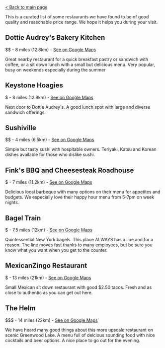 <a href="/" class="backButton">< Back to main page</a>

This is a curated list of some restaurants we have found to be of good quality and reasonable price range. We hope it helps you during your
visit.

## Dottie Audrey's Bakery Kitchen
$$ - 8 miles (12.8km) - [See on Google Maps](https://goo.gl/maps/4qeDUCVbgQm)

Great nearby restaurant for a quick breakfast pastry or sandwich with coffee, or a sit down lunch with a small but delicious menu. Very
popular, busy on weekends especially during the summer

## Keystone Hoagies
$ - 8 miles (12.8km) - [See on Google Maps](https://goo.gl/maps/ds1yBTzK5PG2)

Next door to Dottie Audrey's. A good lunch spot with large and diverse sandwich offerings.

## Sushiville
$$ - 4 miles (6.5km) - [See on Google Maps](https://goo.gl/maps/oW2fPnWLCV82)

Simple but tasty sushi with hospitable owners. Teriyaki, Katsu and Korean dishes available for those who dislike sushi.

## Fink's BBQ and Cheesesteak Roadhouse
$ - 7 miles (11.2km) - [See on Google Maps](https://goo.gl/maps/ZyT7NsMXdWo)

Delicious local barbeque with many options on their menu for appetites and budgets. We especially love their happy hour menu from 5-7pm on
week nights.

## Bagel Train
$ - 7.5 miles (12km) - [See on Google Maps](https://goo.gl/maps/G66N2ffrzZS2)

Quintessential New York bagels. This place ALWAYS has a line and for a reason. The line moves fast thanks to many employees, but be sure you
know what you want when you get to the counter.

## MexicanZingo Restaurant
$ - 13 miles (21km) - [See on Google Maps](https://goo.gl/maps/kyaQayBGK7G2)

Small Mexican sit down restaurant with good $2.50 tacos. Fresh and as close to authentic as you can get out here.

## The Helm
$$$ - 14 miles (22km) - [See on Google Maps](https://goo.gl/maps/KvmbhLV1hy92)

We have heard many good things about this more upscale restaurant on scenic Greenwood Lake. A menu full of delcious sounding food with nice
cocktails and beer options. A nice place to go out for the evening.
